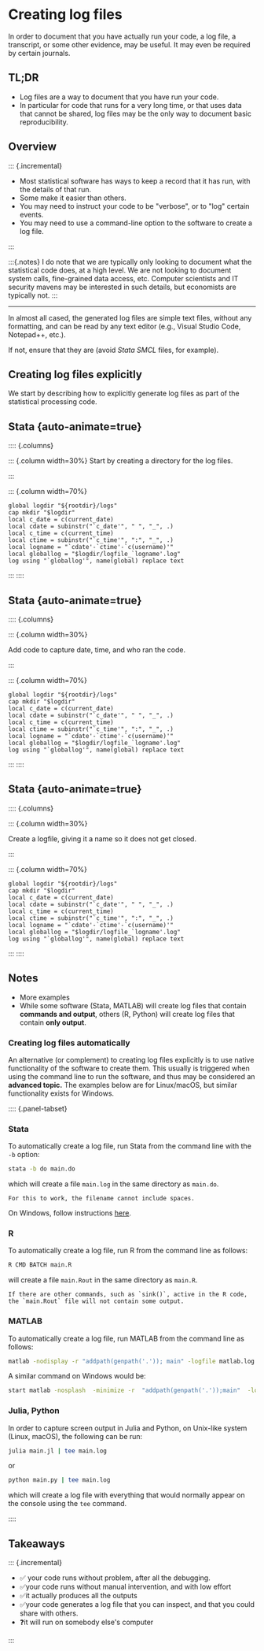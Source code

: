 # Creating log files

In order to document that you have actually run your code, a log file, a transcript, or some other evidence, may be useful. It may even be required by certain journals.

## TL;DR

- Log files are a way to document that you have run your code.
- In particular for code that runs for a very long time, or that uses data that cannot be shared, log files may be the only way to document basic reproducibility.

## Overview

::: {.incremental}

- Most statistical software has ways to keep a record that it has run, with the details of that run.
- Some make it easier than others. 
- You may need to instruct your code to be "verbose", or to "log" certain events. 
- You may need to use a command-line option to the software to create a log file.

:::

:::{.notes}
I do note that we are typically only looking to document what the statistical code does, at a high level. We are not looking to document system calls, fine-grained data access, etc. Computer scientists and IT security mavens may be interested in such details, but economists are typically not.
:::

---

In almost all cased, the generated log files are simple text files, without any formatting, and can be read by any text editor (e.g., Visual Studio Code, Notepad++, etc.). 

If not, ensure that they are (avoid *Stata SMCL* files, for example).

## Creating log files explicitly

We start by describing how to explicitly generate log files as part of the statistical processing code.


## Stata {auto-animate=true}

:::: {.columns}

::: {.column width=30%}
Start by creating a directory for the log files.

:::

::: {.column width=70%}

```{.stata code-line-numbers="1-2"}
global logdir "${rootdir}/logs"
cap mkdir "$logdir"
local c_date = c(current_date)
local cdate = subinstr("`c_date'", " ", "_", .)
local c_time = c(current_time)
local ctime = subinstr("`c_time'", ":", "_", .)
local logname = "`cdate'-`ctime'-`c(username)'"
local globallog = "$logdir/logfile_`logname'.log"
log using "`globallog'", name(global) replace text
```

:::
::::

## Stata {auto-animate=true}


:::: {.columns}

::: {.column width=30%}

Add code to capture date, time, and who ran the code.

:::

::: {.column width=70%}

```{.stata code-line-numbers="3-7"}
global logdir "${rootdir}/logs"
cap mkdir "$logdir"
local c_date = c(current_date)
local cdate = subinstr("`c_date'", " ", "_", .)
local c_time = c(current_time)
local ctime = subinstr("`c_time'", ":", "_", .)
local logname = "`cdate'-`ctime'-`c(username)'"
local globallog = "$logdir/logfile_`logname'.log"
log using "`globallog'", name(global) replace text
```
:::
::::

## Stata {auto-animate=true}


:::: {.columns}

::: {.column width=30%}

Create a logfile, giving it a name so it does not get closed.

:::

::: {.column width=70%}

```{.stata code-line-numbers="8-9"}
global logdir "${rootdir}/logs"
cap mkdir "$logdir"
local c_date = c(current_date)
local cdate = subinstr("`c_date'", " ", "_", .)
local c_time = c(current_time)
local ctime = subinstr("`c_time'", ":", "_", .)
local logname = "`cdate'-`ctime'-`c(username)'"
local globallog = "$logdir/logfile_`logname'.log"
log using "`globallog'", name(global) replace text
```

:::
::::

## Notes

- More examples 
- While some software (Stata, MATLAB) will create log files that contain **commands and output**, others (R, Python) will create log files that contain **only output**. 


### Creating log files automatically

An alternative (or complement) to creating log files explicitly is to use native functionality of the software to create them. This usually is triggered when using the command line to run the software, and thus may be considered an **advanced topic.** The examples below are for Linux/macOS, but similar functionality exists for Windows.


:::: {.panel-tabset}


### Stata

To automatically create a log file, run Stata from the command line with the `-b` option:

```bash
stata -b do main.do
```

which will create a file `main.log` in the same directory as `main.do`. 

```{.notes}
For this to work, the filename cannot include spaces.
```
On Windows, follow instructions [here](https://www.stata.com/manuals/gswb.pdf#gswB.5).



### R

To automatically create a log file, run R from the command line as follows:

```bash
R CMD BATCH main.R
```

will create a file `main.Rout` in the same directory as `main.R`. 

```{.notes}
If there are other commands, such as `sink()`, active in the R code, the `main.Rout` file will not contain some output.
```



### MATLAB

To automatically create a log file, run MATLAB from the command line as follows:

```bash
matlab -nodisplay -r "addpath(genpath('.')); main" -logfile matlab.log
```

A similar command on Windows would be:

```bash
start matlab -nosplash  -minimize -r  "addpath(genpath('.'));main"  -logfile matlab.log
```



### Julia, Python

In order to capture screen output in Julia and Python, on Unix-like system (Linux, macOS), the following can be run:

```bash
julia main.jl | tee main.log
```

or 

```bash
python main.py | tee main.log
```

which will create a log file with everything that would normally appear on the console using the `tee` command. 

::::



## Takeaways


::: {.incremental}

- ✅ your code runs without problem, after all the debugging.
- ✅your code runs without manual intervention, and with low effort
- ✅it actually produces all the outputs
- ✅your code generates a log file that you can inspect, and that you could share with others.
- ❓it will run on somebody else's computer

:::